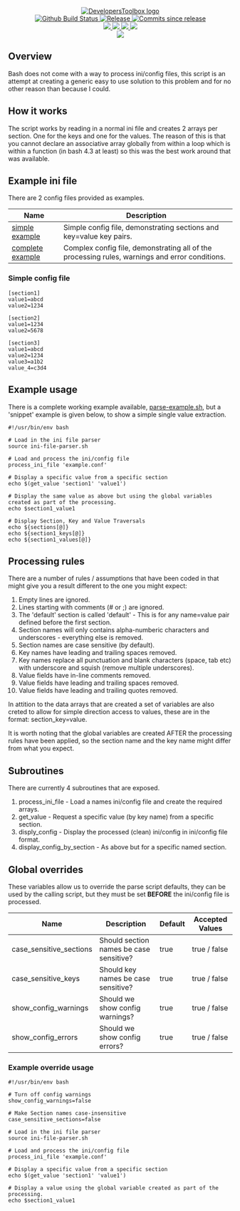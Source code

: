 <p align="center">
    <a href="https://github.com/DevelopersToolbox/">
        <img src="https://cdn.wolfsoftware.com/assets/images/github/organisations/developerstoolbox/black-and-white-circle-256.png" alt="DevelopersToolbox logo" />
    </a>
    <br />
    <a href="https://github.com/DevelopersToolbox/ini-file-parser/actions/workflows/pipeline.yml">
        <img src="https://img.shields.io/github/workflow/status/DevelopersToolbox/ini-file-parser/pipeline/master?style=for-the-badge" alt="Github Build Status">
    </a>
    <a href="https://github.com/DevelopersToolbox/ini-file-parser/releases/latest">
        <img src="https://img.shields.io/github/v/release/DevelopersToolbox/ini-file-parser?color=blue&label=Latest%20Release&style=for-the-badge" alt="Release">
    </a>
    <a href="https://github.com/DevelopersToolbox/ini-file-parser/releases/latest">
        <img src="https://img.shields.io/github/commits-since/DevelopersToolbox/ini-file-parser/latest.svg?color=blue&style=for-the-badge" alt="Commits since release">
    </a>
    <br />
    <a href=".github/CODE_OF_CONDUCT.md">
        <img src="https://img.shields.io/badge/Code%20of%20Conduct-blue?style=for-the-badge" />
    </a>
    <a href=".github/CONTRIBUTING.md">
        <img src="https://img.shields.io/badge/Contributing-blue?style=for-the-badge" />
    </a>
    <a href=".github/SECURITY.md">
        <img src="https://img.shields.io/badge/Report%20Security%20Concern-blue?style=for-the-badge" />
    </a>
    <a href="https://github.com/DevelopersToolbox/ini-file-parser/issues">
        <img src="https://img.shields.io/badge/Get%20Support-blue?style=for-the-badge" />
    </a>
    <br />
    <a href="https://wolfsoftware.com/">
        <img src="https://img.shields.io/badge/Created%20by%20Wolf%20Software-blue?style=for-the-badge" />
    </a>
</p>

## Overview

Bash does not come with a way to process ini/config files, this script is an attempt at creating a generic easy to use solution to this problem and for no other reason than because I could.

## How it works

The script works by reading in a normal ini file and creates 2 arrays per section. One for the keys and one for the values. The reason of this is that you cannot declare an associative array globally from within a loop which is within a function  (in bash 4.3 at least) so this was the best work around that was available. 

## Example ini file

There are 2 config files provided as examples.

| Name | Description |
| --- | --- |
| [simple example](demos/simple-example.conf) | Simple config file, demonstrating sections and key=value key pairs. |
| [complete example](demos/complete-example.conf) | Complex config file, demonstrating all of the processing rules, warnings and error conditions.|

### Simple config file
```
[section1]
value1=abcd
value2=1234

[section2]
value1=1234
value2=5678

[section3]
value1=abcd
value2=1234
value3=a1b2
value_4=c3d4
```

## Example usage

There is a complete working example available, [parse-example.sh](demos/parse-example.sh), but a 'snippet' example is given below, to show a simple single value extraction.

```shell
#!/usr/bin/env bash

# Load in the ini file parser
source ini-file-parser.sh

# Load and process the ini/config file
process_ini_file 'example.conf'

# Display a specific value from a specific section
echo $(get_value 'section1' 'value1')

# Display the same value as above but using the global variables created as part of the processing.
echo $section1_value1

# Display Section, Key and Value Traversals
echo ${sections[@]}
echo ${section1_keys[@]}
echo ${section1_values[@]}
```

## Processing rules

There are a number of rules / assumptions that have been coded in that might give you a result different to the one you might expect:

1. Empty lines are ignored.
2. Lines starting with comments (# or ;) are ignored.
3. The 'default' section is called 'default' - This is for any name=value pair defined before the first section.
4. Section names will only contains alpha-numberic characters and underscores - everything else is removed.
5. Section names are case sensitive (by default).
6. Key names have leading and trailing spaces removed.
7. Key names replace all punctuation and blank characters (space, tab etc)  with underscore and squish (remove multiple underscores).
8. Value fields have in-line comments removed.
9. Value fields have leading and trailing spaces removed.
10. Value fields have leading and trailing quotes removed.

In attition to the data arrays that are created a set of variables are also creted to allow for simple direction access to values, these are in the format: section_key=value.

It is worth noting that the global variables are created AFTER the processing rules have been applied, so the section name and the key name might differ from what you expect.

## Subroutines

There are currently 4 subroutines that are exposed.

1. process\_ini\_file - Load a names ini/config file and create the required arrays.
2. get\_value - Request a specific value (by key name) from a specific section.
3. disply\_config - Display the processed (clean) ini/config in ini/config file format.
4. display\_config\_by\_section - As above but for a specific named section.

## Global overrides

These variables allow us to override the parse script defaults, they can be used by the calling script, but they must be set **BEFORE** the ini/config file is processed.

| Name | Description | Default | Accepted Values |
| --- | --- | --- | --- |
| case\_sensitive\_sections | Should section names be case sensitive? | true | true / false |
| case\_sensitive\_keys | Should key names be case sensitive? | true | true / false |
| show\_config\_warnings | Should we show config warnings? | true | true / false |
| show\_config\_errors | Should we show config errors? | true | true / false |

### Example override usage

```shell
#!/usr/bin/env bash

# Turn off config warnings
show_config_warnings=false

# Make Section names case-insensitive
case_sensitive_sections=false

# Load in the ini file parser
source ini-file-parser.sh

# Load and process the ini/config file
process_ini_file 'example.conf'

# Display a specific value from a specific section
echo $(get_value 'section1' 'value1')

# Display a value using the global variable created as part of the processing.
echo $section1_value1
```
